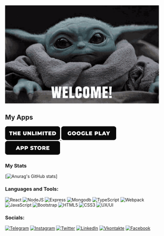 [![Header](https://github.com/pavloging/pavloging/blob/main/welcome.gif)](https://t.me/pavloging)

## My Apps

<a href="https://the-unl.com" target="_blank">
  <img src="https://github.com/AlexeyShpavda/alexeyshpavda/blob/master/assets/the_unlimited.png" alt="The Unlimited" width="180"/>
</a>
<a href="https://play.google.com/store/apps/dev?id=7235693910501061926" target="_blank">
  <img src="https://github.com/AlexeyShpavda/alexeyshpavda/blob/master/assets/google_play.png" alt="Google Play" width="180"/>
</a>
<a href="https://www.apple.com/app-store" target="_blank">
  <img src="https://github.com/AlexeyShpavda/alexeyshpavda/blob/master/assets/app_store.png" alt="App Store" width="180"/>
</a>

### My Stats

[![Anurag's GitHub stats](https://github-readme-stats.vercel.app/api?username=pavloging&show_icons=true&theme=merko&hide=contribs)]

### Languages and Tools:

![React](https://img.shields.io/badge/-React-090909?style=for-the-badge&logo=flutter&logoColor=47C5FB)
![NodeJS](https://img.shields.io/badge/-NodeJS-090909?style=for-the-badge&logo=dart&logoColor=097CDB)
![Express](https://img.shields.io/badge/-Express-090909?style=for-the-badge&logo=firebase&logoColor=F8C52C)
![Mongodb](https://img.shields.io/badge/-Mongodb-090909?style=for-the-badge&logo=firebase&logoColor=F8C52C)
![TypeScript](https://img.shields.io/badge/-TypeScript-090909?style=for-the-badge&logo=tensorflow&logoColor=F88C00)
![Webpack](https://img.shields.io/badge/-Webpack-090909?style=for-the-badge&logo=JavaScript&logoColor=E9D54D)
![JavaScript](https://img.shields.io/badge/-JavaScript-090909?style=for-the-badge&logo=.net&logoColor=E5D3FF)
![Bootstrap](https://img.shields.io/badge/-Bootstrap-090909?style=for-the-badge&logo=C%2b%2b&logoColor=6296CC)
![HTML5](https://img.shields.io/badge/-HTML5-090909?style=for-the-badge&logo=C%2b%2b&logoColor=6296CC)
![CSS3](https://img.shields.io/badge/-CSS3-090909?style=for-the-badge&logo=C%2b%2b&logoColor=6296CC)
![UX/UI](https://img.shields.io/badge/-UX/UI-090909?style=for-the-badge&logo=C%2b%2b&logoColor=6296CC)

### Socials:

[![Telegram](https://img.shields.io/badge/-Telegram-090909?style=for-the-badge&logo=telegram&logoColor=27A0D9)](https://t.me/pavloging)
[![Instagram](https://img.shields.io/badge/-Instagram-090909?style=for-the-badge&logo=instagram&logoColor=B4068E)](https://www.instagram.com/pavloging)
[![Twitter](https://img.shields.io/badge/-Twitter-090909?style=for-the-badge&logo=Twitter&logoColor=1C9DEB)](https://twitter.com/pavloging)
[![LinkedIn](https://img.shields.io/badge/-LinkedIn-090909?style=for-the-badge&logo=linkedin&logoColor=007BB6)](https://www.linkedin.com/in/pavloging)
[![Vkontakte](https://img.shields.io/badge/-Vkontakte-090909?style=for-the-badge&logo=Vk&logoColor=4F7DB3)](https://vk.com/pavloging)
[![Facebook](https://img.shields.io/badge/-Facebook-090909?style=for-the-badge&logo=Facebook&logoColor=1195F5)](https://www.facebook.com/pavloging)
